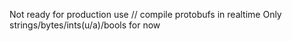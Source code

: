 Not ready for production use // compile protobufs in realtime
Only strings/bytes/ints(u/a)/bools for now
